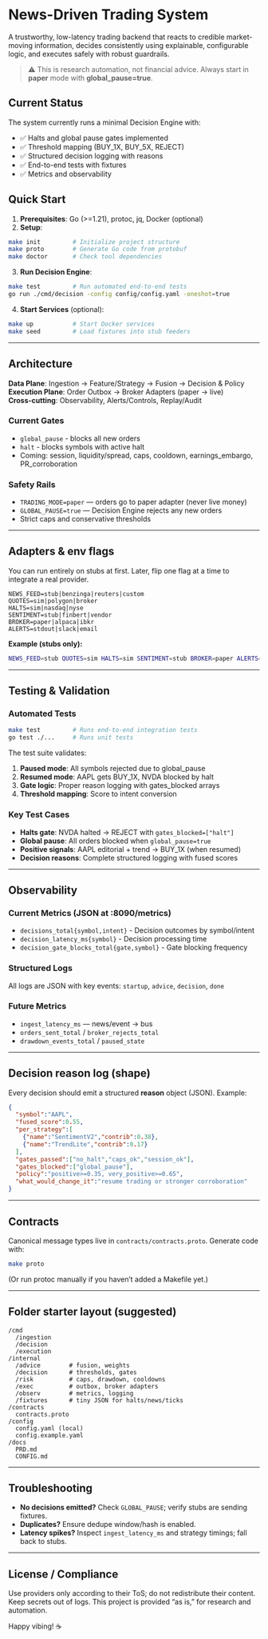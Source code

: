 # News-Driven Trading System

A trustworthy, low-latency trading backend that reacts to credible market-moving information, decides consistently using explainable, configurable logic, and executes safely with robust guardrails.

> ⚠️ This is research automation, not financial advice. Always start in **paper** mode with **global_pause=true**.

## Current Status

The system currently runs a minimal Decision Engine with:
- ✅ Halts and global pause gates implemented
- ✅ Threshold mapping (BUY_1X, BUY_5X, REJECT)
- ✅ Structured decision logging with reasons  
- ✅ End-to-end tests with fixtures
- ✅ Metrics and observability

## Quick Start

1. **Prerequisites**: Go (>=1.21), protoc, jq, Docker (optional)
2. **Setup**:
```bash
make init         # Initialize project structure
make proto        # Generate Go code from protobuf  
make doctor       # Check tool dependencies
```

3. **Run Decision Engine**:
```bash
make test         # Run automated end-to-end tests
go run ./cmd/decision -config config/config.yaml -oneshot=true
```

4. **Start Services** (optional):
```bash
make up           # Start Docker services
make seed         # Load fixtures into stub feeders
```

---

## Architecture

**Data Plane**: Ingestion → Feature/Strategy → Fusion → Decision & Policy  
**Execution Plane**: Order Outbox → Broker Adapters (paper → live)  
**Cross-cutting**: Observability, Alerts/Controls, Replay/Audit

### Current Gates
- `global_pause` - blocks all new orders
- `halt` - blocks symbols with active halt
- Coming: session, liquidity/spread, caps, cooldown, earnings_embargo, PR_corroboration

### Safety Rails
- `TRADING_MODE=paper` — orders go to paper adapter (never live money)
- `GLOBAL_PAUSE=true` — Decision Engine rejects any new orders  
- Strict caps and conservative thresholds

---

## Adapters & env flags

You can run entirely on stubs at first. Later, flip one flag at a time to integrate a real provider.

```
NEWS_FEED=stub|benzinga|reuters|custom
QUOTES=sim|polygon|broker
HALTS=sim|nasdaq|nyse
SENTIMENT=stub|finbert|vendor
BROKER=paper|alpaca|ibkr
ALERTS=stdout|slack|email
```

**Example (stubs only):**
```bash
NEWS_FEED=stub QUOTES=sim HALTS=sim SENTIMENT=stub BROKER=paper ALERTS=stdout GLOBAL_PAUSE=true make up
```

---

## Testing & Validation

### Automated Tests
```bash
make test         # Runs end-to-end integration tests
go test ./...     # Runs unit tests
```

The test suite validates:
1. **Paused mode**: All symbols rejected due to global_pause
2. **Resumed mode**: AAPL gets BUY_1X, NVDA blocked by halt
3. **Gate logic**: Proper reason logging with gates_blocked arrays
4. **Threshold mapping**: Score to intent conversion

### Key Test Cases
- **Halts gate**: NVDA halted → REJECT with `gates_blocked=["halt"]`
- **Global pause**: All orders blocked when `global_pause=true` 
- **Positive signals**: AAPL editorial + trend → BUY_1X (when resumed)
- **Decision reasons**: Complete structured logging with fused scores

---

## Observability

### Current Metrics (JSON at :8090/metrics)
- `decisions_total{symbol,intent}` - Decision outcomes by symbol/intent
- `decision_latency_ms{symbol}` - Decision processing time  
- `decision_gate_blocks_total{gate,symbol}` - Gate blocking frequency

### Structured Logs  
All logs are JSON with key events: `startup`, `advice`, `decision`, `done`

### Future Metrics
- `ingest_latency_ms` — news/event → bus  
- `orders_sent_total` / `broker_rejects_total`  
- `drawdown_events_total` / `paused_state`

---

## Decision reason log (shape)

Every decision should emit a structured **reason** object (JSON). Example:

```json
{
  "symbol":"AAPL",
  "fused_score":0.55,
  "per_strategy":[
    {"name":"SentimentV2","contrib":0.38},
    {"name":"TrendLite","contrib":0.17}
  ],
  "gates_passed":["no_halt","caps_ok","session_ok"],
  "gates_blocked":["global_pause"],
  "policy":"positive>=0.35, very_positive>=0.65",
  "what_would_change_it":"resume trading or stronger corroboration"
}
```

---

## Contracts

Canonical message types live in `contracts/contracts.proto`. Generate code with:

```bash
make proto
```

(Or run protoc manually if you haven’t added a Makefile yet.)

---

## Folder starter layout (suggested)

```
/cmd
  /ingestion
  /decision
  /execution
/internal
  /advice        # fusion, weights
  /decision      # thresholds, gates
  /risk          # caps, drawdown, cooldowns
  /exec          # outbox, broker adapters
  /observ        # metrics, logging
  /fixtures      # tiny JSON for halts/news/ticks
/contracts
  contracts.proto
/config
  config.yaml (local)
  config.example.yaml
/docs
  PRD.md
  CONFIG.md
```

---

## Troubleshooting

- **No decisions emitted?** Check `GLOBAL_PAUSE`; verify stubs are sending fixtures.  
- **Duplicates?** Ensure dedupe window/hash is enabled.  
- **Latency spikes?** Inspect `ingest_latency_ms` and strategy timings; fall back to stubs.

---

## License / Compliance

Use providers only according to their ToS; do not redistribute their content. Keep secrets out of logs. This project is provided “as is,” for research and automation.

Happy vibing! ☕
